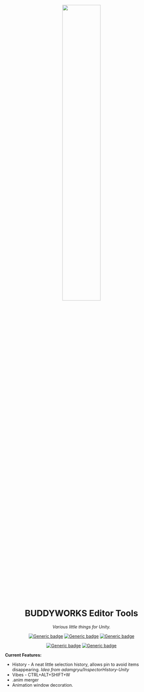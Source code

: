 <div align="center">
  
<a href="https://buddyworks.wtf"><img width=50% src="https://splash.buddyworks.wtf/tckAqsHD.png"></img></a>  
# BUDDYWORKS Editor Tools
*Various little things for Unity.*  

[![Generic badge](https://img.shields.io/github/downloads/BUDDYWORKS-VR/editortools/total?label=Downloads)](https://github.com/BUDDYWORKS-VR/editortools/releases/latest)
[![Generic badge](https://img.shields.io/badge/License-MIT-informational.svg)](https://github.com/BUDDYWORKS-VR/editortools/blob/main/LICENSE)
[![Generic badge](https://img.shields.io/badge/Unity-2022.3.22f1-lightblue.svg)](https://unity3d.com/unity/whats-new/2022.3.22)

[![Generic badge](https://img.shields.io/discord/1115323445316702269?color=%237289da&label=DISCORD&logo=Discord&style=for-the-badge)](https://discord.buddyworks.wtf/)
[![Generic badge](https://img.shields.io/endpoint.svg?url=https%3A%2F%2Fshieldsio-patreon.vercel.app%2Fapi%3Fusername%3Dbuddy_de%26type%3Dpatrons&style=for-the-badge)](https://www.patreon.com/c/buddy_de)
  
</div>

**Current Features:**  
- History - A neat little selection history, allows pin to avoid items disappearing.  *Idea from adamgryu/InspectorHistory-Unity*  
- Vibes - CTRL+ALT+SHIFT+W    
- .anim merger  
- Animation window decoration.  
